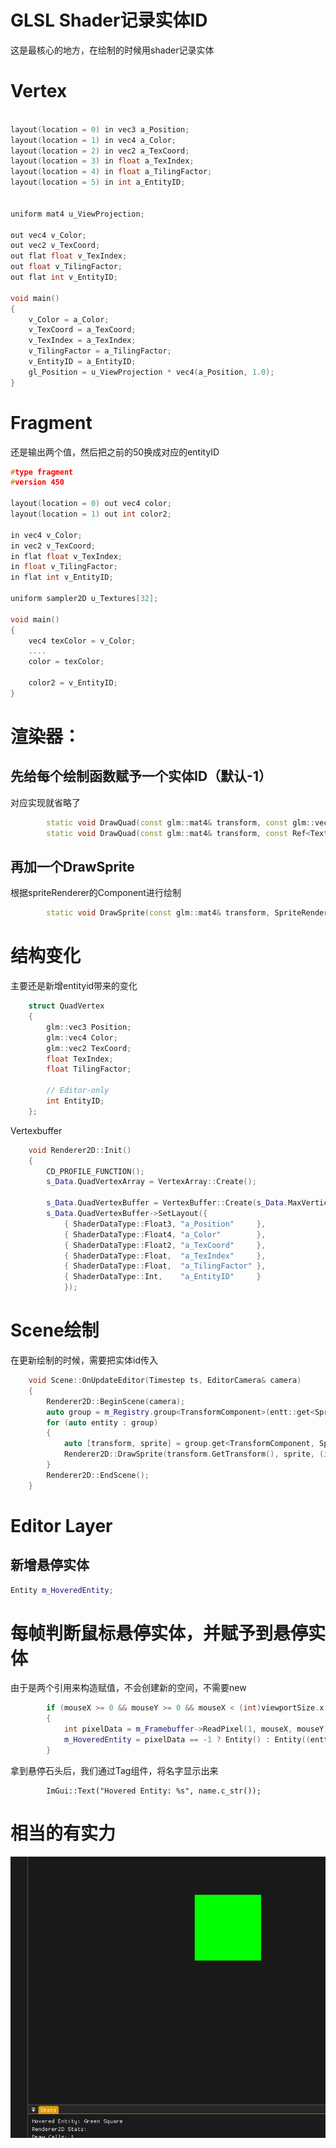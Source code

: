 
# GLSL Shader记录实体ID
这是最核心的地方，在绘制的时候用shader记录实体
# Vertex
```c++

layout(location = 0) in vec3 a_Position;
layout(location = 1) in vec4 a_Color;
layout(location = 2) in vec2 a_TexCoord;
layout(location = 3) in float a_TexIndex;
layout(location = 4) in float a_TilingFactor;
layout(location = 5) in int a_EntityID;


uniform mat4 u_ViewProjection;

out vec4 v_Color;
out vec2 v_TexCoord;
out flat float v_TexIndex;
out float v_TilingFactor;
out flat int v_EntityID;

void main()
{
	v_Color = a_Color;
	v_TexCoord = a_TexCoord;
	v_TexIndex = a_TexIndex;
	v_TilingFactor = a_TilingFactor;
	v_EntityID = a_EntityID;
	gl_Position = u_ViewProjection * vec4(a_Position, 1.0);
}

```

# Fragment
还是输出两个值，然后把之前的50换成对应的entityID
```c++
#type fragment
#version 450

layout(location = 0) out vec4 color;
layout(location = 1) out int color2;

in vec4 v_Color;
in vec2 v_TexCoord;
in flat float v_TexIndex;
in float v_TilingFactor;
in flat int v_EntityID;

uniform sampler2D u_Textures[32];

void main()
{
	vec4 texColor = v_Color;
	....
	color = texColor;

	color2 = v_EntityID;
}

```
# 渲染器：

## 先给每个绘制函数赋予一个实体ID（默认-1）
对应实现就省略了
```c++
		static void DrawQuad(const glm::mat4& transform, const glm::vec4& color, int entityID = -1);
		static void DrawQuad(const glm::mat4& transform, const Ref<Texture2D>& texture, float tilingFactor = 1.0f, const glm::vec4& tintColor = glm::vec4(1.0f), int entityID = -1);
```
## 再加一个DrawSprite
根据spriteRenderer的Component进行绘制
```c++
		static void DrawSprite(const glm::mat4& transform, SpriteRendererComponent& src, int entityID);
```
# 结构变化
主要还是新增entityid带来的变化
```c++
	struct QuadVertex
	{
		glm::vec3 Position;
		glm::vec4 Color;
		glm::vec2 TexCoord;
		float TexIndex;
		float TilingFactor;

		// Editor-only
		int EntityID;
	};

```

Vertexbuffer
```c++
	void Renderer2D::Init()
	{
		CD_PROFILE_FUNCTION();
		s_Data.QuadVertexArray = VertexArray::Create();
	
		s_Data.QuadVertexBuffer = VertexBuffer::Create(s_Data.MaxVertices * sizeof(QuadVertex));
		s_Data.QuadVertexBuffer->SetLayout({
			{ ShaderDataType::Float3, "a_Position"     },
			{ ShaderDataType::Float4, "a_Color"        },
			{ ShaderDataType::Float2, "a_TexCoord"     },
			{ ShaderDataType::Float,  "a_TexIndex"     },
			{ ShaderDataType::Float,  "a_TilingFactor" },
			{ ShaderDataType::Int,    "a_EntityID"     }
			});

```

# Scene绘制
在更新绘制的时候，需要把实体id传入
```c++
	void Scene::OnUpdateEditor(Timestep ts, EditorCamera& camera)
	{
		Renderer2D::BeginScene(camera);
		auto group = m_Registry.group<TransformComponent>(entt::get<SpriteRendererComponent>);
		for (auto entity : group)
		{
			auto [transform, sprite] = group.get<TransformComponent, SpriteRendererComponent>(entity);
			Renderer2D::DrawSprite(transform.GetTransform(), sprite, (int)entity);
		}
		Renderer2D::EndScene();
	}
```

# Editor Layer
## 新增悬停实体
```c++
Entity m_HoveredEntity;
```

# 每帧判断鼠标悬停实体，并赋予到悬停实体
由于是两个引用来构造赋值，不会创建新的空间，不需要new
```c++
		if (mouseX >= 0 && mouseY >= 0 && mouseX < (int)viewportSize.x && mouseY < (int)viewportSize.y)
		{
			int pixelData = m_Framebuffer->ReadPixel(1, mouseX, mouseY);
			m_HoveredEntity = pixelData == -1 ? Entity() : Entity((entt::entity)pixelData, m_ActiveScene.get());
		}
```

拿到悬停石头后，我们通过Tag组件，将名字显示出来
```
		ImGui::Text("Hovered Entity: %s", name.c_str());
```

# 相当的有实力

![](res/Pasted%20image%2020241223224708.png)
